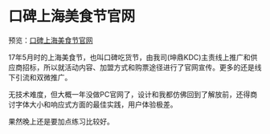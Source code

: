 # 口碑上海美食节官网

预览：[口碑上海美食节官网](https://foreverz133.github.io/small-works/1/koubei-foodie/)

17年5月时的上海美食节，也叫口碑吃货节，由我司(坤鼎KDC)主责线上推广和供应商招标，所以就活动内容、加盟方式和购票途径进行了官网宣传。更多的还是线下引流和双微推广。

无技术难度，但大概一年没做PC官网了，设计和我都仿佛回到了解放前，还得商讨字体大小和响应式方面的最佳实践，用户体验极差。

果然晚上还是要加点练习比较好。